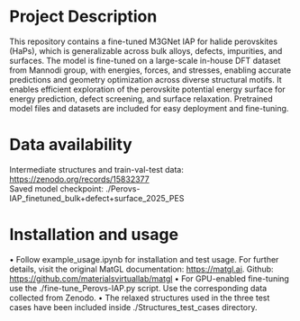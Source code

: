 # Project Description
This repository contains a fine-tuned M3GNet IAP for halide perovskites (HaPs), which is generalizable across bulk alloys, defects, impurities, and surfaces. The model is fine-tuned on a large-scale in-house DFT dataset from Mannodi group, with energies, forces, and stresses, enabling accurate predictions and geometry optimization across diverse structural motifs. It enables efficient exploration of the perovskite potential energy surface for energy prediction, defect screening, and surface relaxation. Pretrained model files and datasets are included for easy deployment and fine-tuning.

 
# Data availability
Intermediate structures and train-val-test data: https://zenodo.org/records/15832377  <br>
Saved model checkpoint: ./Perovs-IAP_finetuned_bulk+defect+surface_2025_PES

# Installation and usage
• Follow example_usage.ipynb for installation and test usage. For further details, visit the original MatGL documentation: https://matgl.ai. Github: https://github.com/materialsvirtuallab/matgl
• For GPU-enabled fine-tuning use the ./fine-tune_Perovs-IAP.py script. Use the corresponding data collected from Zenodo. 
• The relaxed structures used in the three test cases have been included inside ./Structures_test_cases directory.

